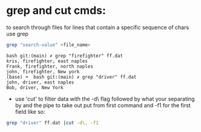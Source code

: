 # grep and cut cmds:
to search through files for lines that contain a specific sequence of chars use grep
```sh
grep "search-value" <file_name>
```
```
bash git:(main) ✗ grep "firefighter" ff.dat
kris, firefighter, east naples
Frank, firefighter, north naples
john, firefighter, New york
(base) ➜  bash git:(main) ✗ grep "driver" ff.dat     
john, driver, east naples
Bob, driver, New York

```
- use 'cut' to filter data with the -d\ flag followed by what your separating by and the pipe to take out put from first command and -f1 for the first field like so:
```sh
grep "driver" ff.dat |cut -d\, -f1
``` 